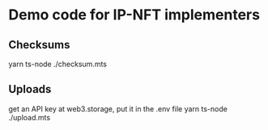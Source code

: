 # Demo code for IP-NFT implementers

## Checksums

yarn ts-node ./checksum.mts

## Uploads

get an API key at web3.storage, put it in the .env file
yarn ts-node ./upload.mts

